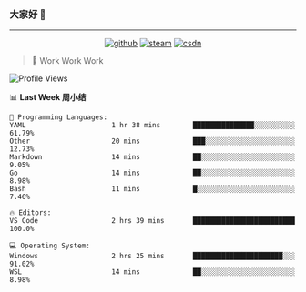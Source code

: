 ### 大家好 👋

___

<p align="center">
  <a href="https://bigkjp97.github.io/"><img src="https://img.shields.io/badge/-GitPage-lightgrey" alt="github"></a>
  <a href="https://steamcommunity.com/id/bigkjp/"><img src="https://img.shields.io/badge/-Steam-black" alt="steam"></a>
  <a href="https://blog.csdn.net/qq_38986088"><img src="https://img.shields.io/badge/CSDN-cf000e" alt="csdn"></a>
</p>

> 🧟 Work Work Work

<!--START_SECTION:kjp readme-->
![Profile Views](http://img.shields.io/badge/Mi%20Amigos%E2%99%82%EF%B8%8F-1-ff69b4)

📊 **Last Week 周小结** 

```text
💬 Programming Languages: 
YAML                     1 hr 38 mins        ███████████████░░░░░░░░░░   61.79% 
Other                    20 mins             ███░░░░░░░░░░░░░░░░░░░░░░   12.73% 
Markdown                 14 mins             ██░░░░░░░░░░░░░░░░░░░░░░░   9.05% 
Go                       14 mins             ██░░░░░░░░░░░░░░░░░░░░░░░   8.98% 
Bash                     11 mins             █░░░░░░░░░░░░░░░░░░░░░░░░   7.46%

🔥 Editors: 
VS Code                  2 hrs 39 mins       █████████████████████████   100.0%

💻 Operating System: 
Windows                  2 hrs 25 mins       ██████████████████████░░░   91.02% 
WSL                      14 mins             ██░░░░░░░░░░░░░░░░░░░░░░░   8.98%

```


<!--END_SECTION:kjp readme-->

<!--
**bigkjp97/bigkjp97** is a ✨ _special_ ✨ repository because its `README.md` (this file) appears on your GitHub profile.

Here are some ideas to get you started:

- 🔭 I’m currently working on ...
- 🌱 I’m currently learning ...
- 👯 I’m looking to collaborate on ...
- 🤔 I’m looking for help with ...
- 💬 Ask me about ...
- 📫 How to reach me: ...
- 😄 Pronouns: ...
- ⚡ Fun fact: ... -->
